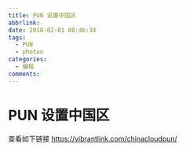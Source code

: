 ```yaml
---
title: PUN 设置中国区
abbrlink: 
date: 2018-02-01 00:46:34
tags: 
  - PUN
  - photon
categories:
  - 编程
comments:
---
```

# PUN 设置中国区
查看如下链接
https://vibrantlink.com/chinacloudpun/